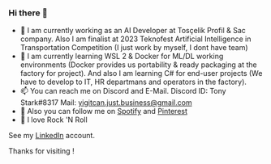 ### Hi there 👋

- 🔭 I am currently working as an AI Developer at Tosçelik Profil & Sac company. Also I am finalist at 2023 Teknofest Artificial Intelligence in Transportation Competition (I just work by myself, I dont have team)
- 🌱 I am currently learning WSL 2 & Docker for ML/DL working environments (Docker provides us portability & ready packaging at the factory for project). And also I am learning C# for end-user projects (We have to develop to IT, HR departmans and operators in the factory).
- 📫 You can reach me on Discord and E-Mail. Discord ID: Tony Stark#8317 Mail: yigitcan.just.business@gmail.com
- 👯 Also you can follow me on [Spotify](https://open.spotify.com/user/85gnnw6eucstooirsk9j5zuia?si=06a276edea3c4429) and [Pinterest](https://tr.pinterest.com/r00t_TonyStark/)
- 🤘 I love Rock 'N Roll

See my [LinkedIn](https://www.linkedin.com/in/yi%C4%9Fit-can-%C3%B6zdemir-941666252/) account.

Thanks for visiting !

<!--
**Yigit-AI-Dev/Yigit-AI-Dev** is a ✨ _special_ ✨ repository because its `README.md` (this file) appears on your GitHub profile.

Here are some ideas to get you started:

- 🔭 I’m currently working on ...
- 🌱 I’m currently learning ...
- 👯 I’m looking to collaborate on ...
- 🤔 I’m looking for help with ...
- 💬 Ask me about ...
- 📫 How to reach me: ...
- 😄 Pronouns: ...
- ⚡ Fun fact: ...
-->
